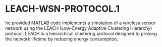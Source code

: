 # LEACH-WSN-PROTOCOL.1
he provided MATLAB code implements a simulation of a wireless sensor network using the LEACH (Low-Energy Adaptive Clustering Hierarchy) protocol. LEACH is a hierarchical clustering protocol designed to prolong the network lifetime by reducing energy consumption,
